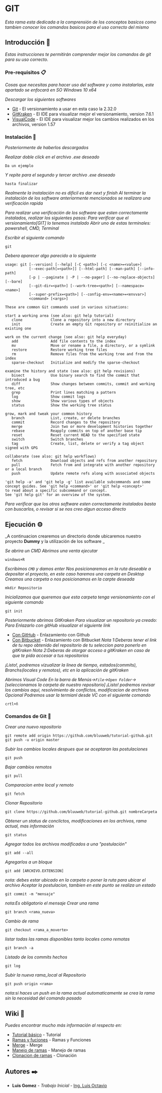 # GIT

_Esta rama esta dedicada a la comprensión de los conceptos basicos como tambien conocer los comandos basicos para el uso correcto del mismo_

## Introducción 🚀

_Estas instrucciones te permitirán comprender mejor los comandos de git para su uso correcto._

### Pre-requisitos 📋

_Cosas que necesitas para hacer uso del software y como instalarlas, este apartado se enfocará en SO Windows 10 x64_

_Descargar los siguientes softwares_

* [Git](https://git-scm.com) - El versionamiento a usar en esta caso la 2.32.0
* [GitKraken](https://www.gitkraken.com) - El IDE para visualizar mejor el versionamiento, version 7.6.1
* [VisualCode](https://code.visualstudio.com) - El IDE para visualizar mejor los cambios realizados en los archivos, version 1.57

### Instalación 🔧

_Posteriormente de haberlos descargados_

_Realizar doble click en el archivo .exe deseado_

```
Da un ejemplo
```

_Y repite para el segundo y tercer archivo .exe deseado_

```
hasta finalizar
```

_Realmente la instalación no es dificil es dar next y finish_
_Al terminar la instalación de los software anteriormente mencionados se realizara una verificación rapida_

_Para realizar una verificación de los software que esten correctamente instalados, realizar los siguientes pasos:_
_Para verificar que el versionamiento[GIT] lo tenemos instalado_
_Abrir uno de estas terminales: powershell, CMD, Terminal_

_Escribir el siguiente comando_

```
git
```
_Debera aparecer algo parecido a lo siguiente_
```
usage: git [--version] [--help] [-C <path>] [-c <name>=<value>]
           [--exec-path[=<path>]] [--html-path] [--man-path] [--info-path]
           [-p | --paginate | -P | --no-pager] [--no-replace-objects] [--bare]
           [--git-dir=<path>] [--work-tree=<path>] [--namespace=<name>]
           [--super-prefix=<path>] [--config-env=<name>=<envvar>]
           <command> [<args>]

These are common Git commands used in various situations:

start a working area (see also: git help tutorial)
   clone             Clone a repository into a new directory
   init              Create an empty Git repository or reinitialize an existing one

work on the current change (see also: git help everyday)
   add               Add file contents to the index
   mv                Move or rename a file, a directory, or a symlink
   restore           Restore working tree files
   rm                Remove files from the working tree and from the index
   sparse-checkout   Initialize and modify the sparse-checkout

examine the history and state (see also: git help revisions)
   bisect            Use binary search to find the commit that introduced a bug
   diff              Show changes between commits, commit and working tree, etc
   grep              Print lines matching a pattern
   log               Show commit logs
   show              Show various types of objects
   status            Show the working tree status

grow, mark and tweak your common history
   branch            List, create, or delete branches
   commit            Record changes to the repository
   merge             Join two or more development histories together
   rebase            Reapply commits on top of another base tip
   reset             Reset current HEAD to the specified state
   switch            Switch branches
   tag               Create, list, delete or verify a tag object signed with GPG

collaborate (see also: git help workflows)
   fetch             Download objects and refs from another repository
   pull              Fetch from and integrate with another repository or a local branch
   push              Update remote refs along with associated objects

'git help -a' and 'git help -g' list available subcommands and some
concept guides. See 'git help <command>' or 'git help <concept>'
to read about a specific subcommand or concept.
See 'git help git' for an overview of the system.
```
_Para verificar que los otros software esten correctamente instalados basta con buscarlos, o revisar si se nos creo algun acceso directo_

## Ejecución ⚙️

_A continuacion crearemos un directorio donde ubicaremos nuestro proyecto **Dummy** y la utilización de los software _

_Se abrira un CMD_
_Abrimos una venta ejecutar_
```
windows+R
```
_Escribimos `CMD` y damos enter_
_Nos posicionaremos en la ruta deseable a depositar el proyecto, en este caso haremos una carpeta en Desktop_
_Creamos una carpeta o nos posicionamos en la carpte deseada_
```
mkdir Repositorio
```
_Inicializamos que queremos que esta carpeta tenga versionamiento con el siguiente comando_
```
git init
```
_Posteriormente abrimos GitKraken_
*Para visualizar un repositorio ya creado:*
_Para Enlazarlo con gitHub visualizar el siguiente link_
* [Con GitHub](https://support.gitkraken.com/integrations/github/) - Enlazamiento con Github
* [Con Bitbucket](https://support.gitkraken.com/integrations/bitbucket/) - Enlazamiento con Bitbucket
_Nota 1:Deberas tener el link de tu repo obtenido del repositorio de tu seleccion para ponerlo en gitKraken_
_Nota 2:Deberas de otorgar acceso a gitKraken en caso de que te pida accesar a tus repositorios_

_¡Listo!, podremos vizualizar la linea de tiempo, estados(commits), Branchs(locales y remotos), etc en la aplicación de gitKraken_

_Abrimos Visual Code_
_En la barra de Menús->`File`->`Open Folder`->\[seleccionamos la carpeta de nuestro repositorio\]_
_¡Listo! podremos revisar los cambios aqui, resolvimiento de conflictos, modificacion de archivos_
_*Opcional* Podremos usar la termianl desde VC con el siguiente comando_
```
crtl+ñ
```


### Comandos de Git 🔩

_Crear una nuevo repositorio_

```
git remote add origin https://github.com/bluuweb/tutorial-github.git
git push -u origin master
```
_Subir los cambios locales despues que se aceptaran las postulaciones_

```
git push
```
_Bajar cambios remotos_

```
git pull
```
_Comparacion entre local y remoto_

```
git fetch
```
_Clonar Repositorio_

```
git clone https://github.com/bluuweb/tutorial-github.git nombreCarpeta
```
_Obtener un status de conclictos, modificaciones en los archivos, rama actual, mas información_

```
git status
```
_Agregar todos los archivos modificados a una "postulación"_

```
git add --all
```
_Agregarlos a un bloque_

```
git add [ARCHIVO.EXTENSION]
```
_nota: debes estar ubicado en la carpeta o poner la ruta para ubicar el archivo_
_Aceptar la postulacion, tambien en este punto se realiza un estado_

```
git commit -m "mensaje"
```
_nota:Es obligatorio el mensaje_
_Crear una rama_

```
git branch <rama_nueva>
```
_Cambio de rama_

```
git checkout <rama_a_moverte>
```
_listar todas las ramas disponibles tanto locales como remotas_

```
git branch -a
```
_Listado de los commits hechos_

```
git log
```
_Subir la nueva rama_local al Repositorio_

```
git push origin <rama>
```
_nota:si haces un push en la rama actual automaticamente se crea la rama sin la necesidad del comando pasado_

## Wiki 📖

_Puedes encontrar mucho más información al respecto en:_
* [Tutorial básico]( https://bluuweb.github.io/tutorial-github/guia/github.html) - Tutorial
* [Ramas y fuciones]( https://bluuweb.github.io/tutorial-github/guia/github.html) - Ramas y Funciones
* [Merge](https://www.atlassian.com/es/git/tutorials/using-branches/git-merge) - Merge
* [Manejo de ramas](https://desarrolloweb.com/articulos/trabajar-ramas-git.html) - Manejo de ramas
* [Clonacion de ramas](https://www.freecodecamp.org/espanol/news/como-clonar-una-branch-en-git/) - Clonación 


## Autores ✒️

* **Luis Gomez** - *Trabajo Inicial* - [Ing. Luis Octavio](https://github.com/octavius21)

